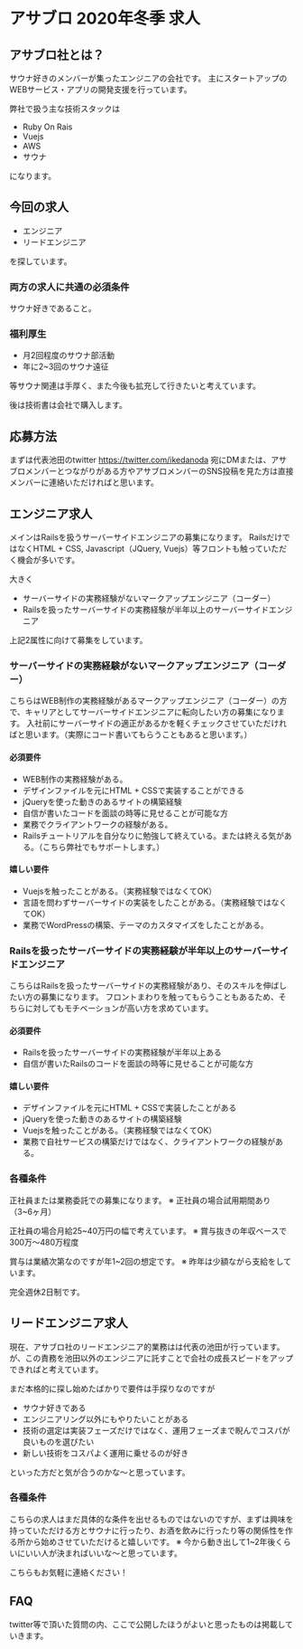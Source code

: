 # アサブロ 2020年冬季 求人

## アサブロ社とは？
サウナ好きのメンバーが集ったエンジニアの会社です。
主にスタートアップのWEBサービス・アプリの開発支援を行っています。

弊社で扱う主な技術スタックは

* Ruby On Rais
* Vuejs
* AWS
* サウナ

になります。

## 今回の求人
* エンジニア
* リードエンジニア

を探しています。

### 両方の求人に共通の必須条件
サウナ好きであること。

### 福利厚生
* 月2回程度のサウナ部活動
* 年に2~3回のサウナ遠征

等サウナ関連は手厚く、また今後も拡充して行きたいと考えています。

後は技術書は会社で購入します。

## 応募方法
まずは代表池田のtwitter
https://twitter.com/ikedanoda
宛にDMまたは、アサブロメンバーとつながりがある方やアサブロメンバーのSNS投稿を見た方は直接メンバーに連絡いただければと思います。

## エンジニア求人
メインはRailsを扱うサーバーサイドエンジニアの募集になります。
RailsだけではなくHTML + CSS, Javascript（JQuery, Vuejs）等フロントも触っていただく機会が多いです。

大きく

* サーバーサイドの実務経験がないマークアップエンジニア（コーダー）
* Railsを扱ったサーバーサイドの実務経験が半年以上のサーバーサイドエンジニア

上記2属性に向けて募集をしています。

### サーバーサイドの実務経験がないマークアップエンジニア（コーダー）
こちらはWEB制作の実務経験があるマークアップエンジニア（コーダー）の方で、キャリアとしてサーバーサイドエンジニアに転向したい方の募集になります。
入社前にサーバーサイドの適正があるかを軽くチェックさせていただければと思います。（実際にコード書いてもらうこともあると思います。）

#### 必須要件
* WEB制作の実務経験がある。
* デザインファイルを元にHTML + CSSで実装することができる
* jQueryを使った動きのあるサイトの構築経験
* 自信が書いたコードを面談の時等に見せることが可能な方
* 業務でクライアントワークの経験がある。
* Railsチュートリアルを自分なりに勉強して終えている。または終える気がある。（こちら弊社でもサポートします。）

#### 嬉しい要件
* Vuejsを触ったことがある。（実務経験ではなくてOK）
* 言語を問わずサーバーサイドの実装をしたことがある。（実務経験ではなくてOK）
* 業務でWordPressの構築、テーマのカスタマイズをしたことがある。

### Railsを扱ったサーバーサイドの実務経験が半年以上のサーバーサイドエンジニア
こちらはRailsを扱ったサーバーサイドの実務経験があり、そのスキルを伸ばしたい方の募集になります。
フロントまわりを触ってもらうこともあるため、そちらに対してもモチベーションが高い方を求めています。

#### 必須要件
* Railsを扱ったサーバーサイドの実務経験が半年以上ある
* 自信が書いたRailsのコードを面談の時等に見せることが可能な方

#### 嬉しい要件
* デザインファイルを元にHTML + CSSで実装したことがある
* jQueryを使った動きのあるサイトの構築経験
* Vuejsを触ったことがある。（実務経験ではなくてOK）
* 業務で自社サービスの構築だけではなく、クライアントワークの経験がある。

### 各種条件
正社員または業務委託での募集になります。
※ 正社員の場合試用期間あり（3~6ヶ月）

正社員の場合月給25~40万円の幅で考えています。
※ 賞与抜きの年収ベースで300万〜480万程度

賞与は業績次第なのですが年1~2回の想定です。
※ 昨年は少額ながら支給をしています。

完全週休2日制です。

## リードエンジニア求人
現在、アサブロ社のリードエンジニア的業務はは代表の池田が行っています。
が、この責務を池田以外のエンジニアに託すことで会社の成長スピードをアップできればと考えています。

まだ本格的に探し始めたばかりで要件は手探りなのですが

* サウナ好きである
* エンジニアリング以外にもやりたいことがある
* 技術の選定は実装フェーズだけではなく、運用フェーズまで睨んでコスパが良いものを選びたい
* 新しい技術をコスパよく運用に乗せるのが好き

といった方だと気が合うのかな〜と思っています。


### 各種条件
こちらの求人はまだ具体的な条件を出せるものではないのですが、まずは興味を持っていただける方とサウナに行ったり、お酒を飲みに行ったり等の関係性を作る所から始めさせていただけると嬉しいです。
※ 今から動き出して1~2年後くらいにいい人が決まればいいな〜と思っています。

こちらもお気軽に連絡ください！


## FAQ
twitter等で頂いた質問の内、ここで公開したほうがよいと思ったものは掲載していきます。



